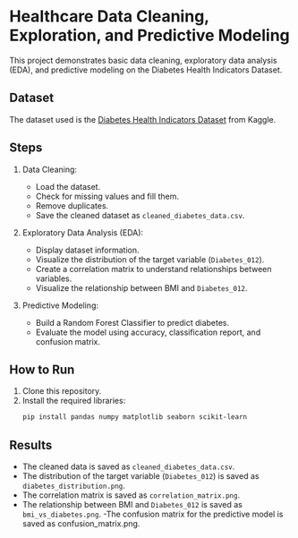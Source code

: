 # Healthcare Data Cleaning, Exploration, and Predictive Modeling

This project demonstrates basic data cleaning, exploratory data analysis (EDA), and predictive modeling on the Diabetes Health Indicators Dataset.

## Dataset
The dataset used is the [Diabetes Health Indicators Dataset](https://www.kaggle.com/datasets/alexteboul/diabetes-health-indicators-dataset) from Kaggle.

## Steps
1. Data Cleaning:
   - Load the dataset.
   - Check for missing values and fill them.
   - Remove duplicates.
   - Save the cleaned dataset as `cleaned_diabetes_data.csv`.

2. Exploratory Data Analysis (EDA):
   - Display dataset information.
   - Visualize the distribution of the target variable (`Diabetes_012`).
   - Create a correlation matrix to understand relationships between variables.
   - Visualize the relationship between BMI and `Diabetes_012`.

3. Predictive Modeling:
   - Build a Random Forest Classifier to predict diabetes.
   - Evaluate the model using accuracy, classification report, and confusion matrix.

## How to Run
1. Clone this repository.
2. Install the required libraries:
   ```bash
   pip install pandas numpy matplotlib seaborn scikit-learn
## Results
- The cleaned data is saved as `cleaned_diabetes_data.csv`.
- The distribution of the target variable (`Diabetes_012`) is saved as `diabetes_distribution.png`.
- The correlation matrix is saved as `correlation_matrix.png`.
- The relationship between BMI and `Diabetes_012` is saved as `bmi_vs_diabetes.png`.
-The confusion matrix for the predictive model is saved as confusion_matrix.png.
